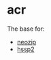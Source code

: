 # acr

The base for:

- [neozip](https://github.com/acridotheres/neozip)
- [hssp2](https://github.com/acridotheres/hssp2)
